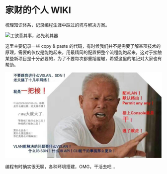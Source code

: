# 家财的个人 WIKI

梳理知识体系，记录编程生涯中踩过的坑与解决方案。

![工欲善其事，必先利其器](https://img.alicdn.com/imgextra/i2/581166664/O1CN01J4XYU71z69uJDeXVt_!!581166664.jpg)

这里主要记录一些 copy & paste 的代码，有时候我们并不是需要了解某项技术的原理，需要的仅仅是能跑起来，用最精简的配置把整个流程能跑起来，这对于接触某些新项目是十分必要的，为了不要每次都重蹈覆辙，希望这里的笔记对大家也有帮助。

![一把梭](/images/suo.jpg)

编程有时确实很无聊，各种环境搭建，OMG，干活去吧...
